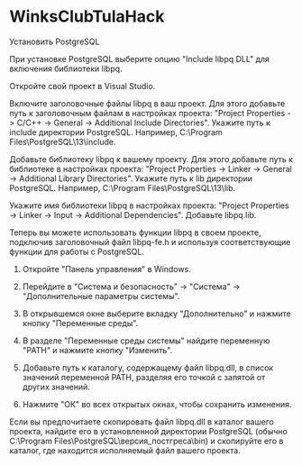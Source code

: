 # WinksClubTulaHack

Установить PostgreSQL

При установке PostgreSQL выберите опцию "Include libpq DLL" для включения библиотеки libpq.

Откройте свой проект в Visual Studio.

Включите заголовочные файлы libpq в ваш проект. Для этого добавьте путь к заголовочным файлам в настройках проекта: "Project Properties -> C/C++ -> General -> Additional Include Directories". Укажите путь к include директории PostgreSQL. Например, C:\Program Files\PostgreSQL\13\include.

Добавьте библиотеку libpq к вашему проекту. Для этого добавьте путь к библиотеке в настройках проекта: "Project Properties -> Linker -> General -> Additional Library Directories". Укажите путь к lib директории PostgreSQL. Например, C:\Program Files\PostgreSQL\13\lib.

Укажите имя библиотеки libpq в настройках проекта: "Project Properties -> Linker -> Input -> Additional Dependencies". Добавьте libpq.lib.

Теперь вы можете использовать функции libpq в своем проекте, подключив заголовочный файл libpq-fe.h и используя соответствующие функции для работы с PostgreSQL.

1. Откройте "Панель управления" в Windows.

2. Перейдите в "Система и безопасность" -> "Система" -> "Дополнительные параметры системы".

3. В открывшемся окне выберите вкладку "Дополнительно" и нажмите кнопку "Переменные среды".

4. В разделе "Переменные среды системы" найдите переменную "PATH" и нажмите кнопку "Изменить".

5. Добавьте путь к каталогу, содержащему файл libpq.dll, в список значений переменной PATH, разделяя его точкой с запятой от других значений.

6. Нажмите "ОК" во всех открытых окнах, чтобы сохранить изменения.

Если вы предпочитаете скопировать файл libpq.dll в каталог вашего проекта, найдите его в установленной директории PostgreSQL (обычно C:\Program Files\PostgreSQL\версия_постгреса\bin) и скопируйте его в каталог, где находится исполняемый файл вашего проекта.